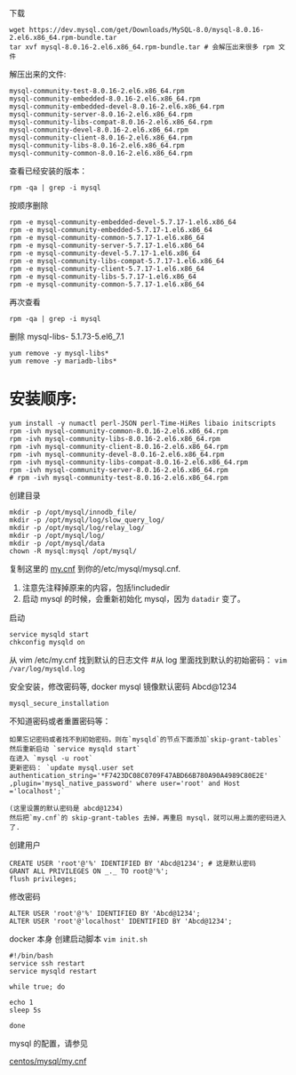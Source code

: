 下载

```
wget https://dev.mysql.com/get/Downloads/MySQL-8.0/mysql-8.0.16-2.el6.x86_64.rpm-bundle.tar
tar xvf mysql-8.0.16-2.el6.x86_64.rpm-bundle.tar # 会解压出来很多 rpm 文件
```

解压出来的文件:

```
mysql-community-test-8.0.16-2.el6.x86_64.rpm
mysql-community-embedded-8.0.16-2.el6.x86_64.rpm
mysql-community-embedded-devel-8.0.16-2.el6.x86_64.rpm
mysql-community-server-8.0.16-2.el6.x86_64.rpm
mysql-community-libs-compat-8.0.16-2.el6.x86_64.rpm
mysql-community-devel-8.0.16-2.el6.x86_64.rpm
mysql-community-client-8.0.16-2.el6.x86_64.rpm
mysql-community-libs-8.0.16-2.el6.x86_64.rpm
mysql-community-common-8.0.16-2.el6.x86_64.rpm
```

查看已经安装的版本：

`rpm -qa | grep -i mysql`

按顺序删除

```
rpm -e mysql-community-embedded-devel-5.7.17-1.el6.x86_64
rpm -e mysql-community-embedded-5.7.17-1.el6.x86_64
rpm -e mysql-community-common-5.7.17-1.el6.x86_64
rpm -e mysql-community-server-5.7.17-1.el6.x86_64
rpm -e mysql-community-devel-5.7.17-1.el6.x86_64
rpm -e mysql-community-libs-compat-5.7.17-1.el6.x86_64
rpm -e mysql-community-client-5.7.17-1.el6.x86_64
rpm -e mysql-community-libs-5.7.17-1.el6.x86_64
rpm -e mysql-community-common-5.7.17-1.el6.x86_64
```

再次查看

`rpm -qa | grep -i mysql`

删除 mysql-libs- 5.1.73-5.el6_7.1

```
yum remove -y mysql-libs*
yum remove -y mariadb-libs*
```

# 安装顺序:

```
yum install -y numactl perl-JSON perl-Time-HiRes libaio initscripts
rpm -ivh mysql-community-common-8.0.16-2.el6.x86_64.rpm
rpm -ivh mysql-community-libs-8.0.16-2.el6.x86_64.rpm
rpm -ivh mysql-community-client-8.0.16-2.el6.x86_64.rpm
rpm -ivh mysql-community-devel-8.0.16-2.el6.x86_64.rpm
rpm -ivh mysql-community-libs-compat-8.0.16-2.el6.x86_64.rpm
rpm -ivh mysql-community-server-8.0.16-2.el6.x86_64.rpm
# rpm -ivh mysql-community-test-8.0.16-2.el6.x86_64.rpm
```

创建目录

```
mkdir -p /opt/mysql/innodb_file/
mkdir -p /opt/mysql/log/slow_query_log/
mkdir -p /opt/mysql/log/relay_log/
mkdir -p /opt/mysql/log/
mkdir -p /opt/mysql/data
chown -R mysql:mysql /opt/mysql/
```

复制这里的 [my.cnf](my.cnf) 到你的/etc/mysql/mysql.cnf.

1. 注意先注释掉原来的内容，包括!includedir
2. 启动 mysql 的时候，会重新初始化 mysql，因为 `datadir` 变了。

启动

```
service mysqld start
chkconfig mysqld on
```

从 vim /etc/my.cnf 找到默认的日志文件 #从 log 里面找到默认的初始密码：
`vim /var/log/mysqld.log`

安全安装，修改密码等, docker mysql 镜像默认密码 Abcd@1234

`mysql_secure_installation`

不知道密码或者重置密码等：

```
如果忘记密码或者找不到初始密码，则在`mysqld`的节点下面添加`skip-grant-tables`
然后重新启动 `service mysqld start`
在进入 `mysql -u root`
更新密码： `update mysql.user set authentication_string='*F7423DC08C0709F47ABD66B780A90A4989C80E2E' ,plugin='mysql_native_password' where user='root' and Host ='localhost';`

(这里设置的默认密码是 abcd@1234)
然后把`my.cnf`的 skip-grant-tables 去掉，再重启 mysql，就可以用上面的密码进入了.
```

创建用户

```
CREATE USER 'root'@'%' IDENTIFIED BY 'Abcd@1234'; # 这是默认密码
GRANT ALL PRIVILEGES ON _._ TO root@'%';
flush privileges;
```

修改密码

```
ALTER USER 'root'@'%' IDENTIFIED BY 'Abcd@1234';
ALTER USER 'root'@'localhost' IDENTIFIED BY 'Abcd@1234';
```

docker 本身 创建启动脚本
`vim init.sh`

```
#!/bin/bash
service ssh restart
service mysqld restart

while true; do

echo 1
sleep 5s

done
```

mysql 的配置，请参见

[centos/mysql/my.cnf](../../centos/mysql/my.cnf)
